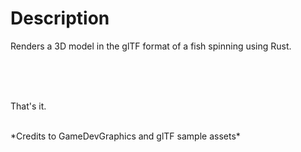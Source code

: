 # Description
<p>Renders a 3D model in the glTF format of a fish spinning using Rust.</p>
<br>
<br>
<br>
<p>That's it.</p>
<br>
*Credits to GameDevGraphics and glTF sample assets*
